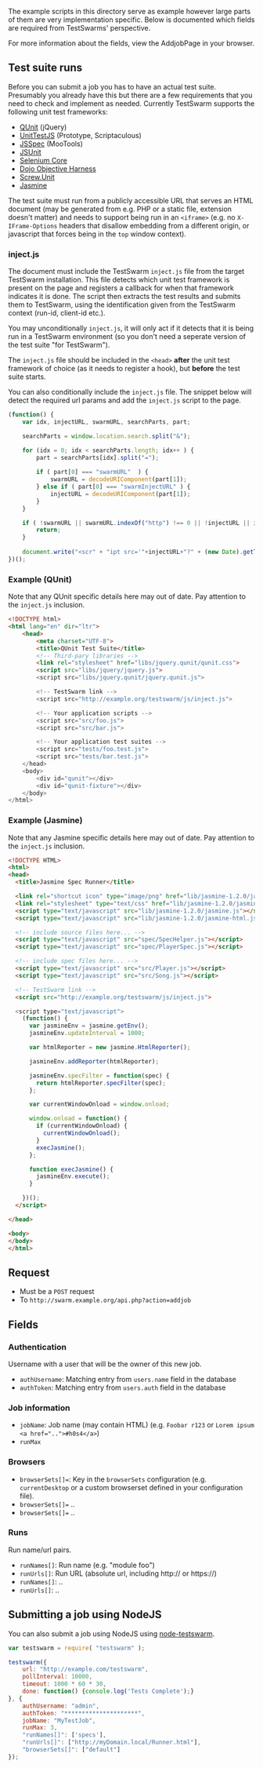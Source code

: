 The example scripts in this directory serve as example however large parts of
them are very implementation specific. Below is documented which fields are required
from TestSwarms' perspective.

For more information about the fields, view the AddjobPage in your browser.

## Test suite runs

Before you can submit a job you has to have an actual test suite. Presumably you already have this but there are a few requirements that you need to check and implement as needed. Currently TestSwarm supports the following unit test frameworks:

* [QUnit](http://qunitjs.com/) (jQuery)
* [UnitTestJS](http://github.com/tobie/unittest_js) (Prototype, Scriptaculous)
* [JSSpec](https://code.google.com/p/jsspec/) (MooTools)
* [JSUnit](http://www.jsunit.net/)
* [Selenium Core](http://seleniumhq.org/projects/core/)
* [Dojo Objective Harness](http://docs.dojocampus.org/quickstart/doh)
* [Screw.Unit](https://github.com/nathansobo/screw-unit)
* [Jasmine](http://pivotal.github.com/jasmine/)

The test suite must run from a publicly accessible URL that serves an HTML document (may be generated from e.g. PHP or a static file, extension doesn't matter) and needs to support being run in an `<iframe>` (e.g. no `X-IFrame-Options` headers that disallow embedding from a different origin, or javascript that forces being in the `top` window context).

### inject.js

The document must include the TestSwarm `inject.js` file from the target TestSwarm installation. This file detects which unit test framework is present on the page and registers a callback for when that framework indicates it is done. The script then extracts the test results and submits them to TestSwarm, using the identification given from the TestSwarm context (run-id, client-id etc.).

You may unconditionally `inject.js`, it will only act if it detects that it is being run in a TestSwarm environment (so you don't need a seperate version of the test suite "for TestSwarm").

The `inject.js` file should be included in the `<head>` **after** the unit test framework of choice (as it needs to register a hook), but **before** the test suite starts.

You can also conditionally include the `inject.js` file. The snippet below will detect the required url params and add the `inject.js` script to the page.  

```javascript
(function() {
	var idx, injectURL, swarmURL, searchParts, part;

	searchParts = window.location.search.split("&");

	for (idx = 0; idx < searchParts.length; idx++ ) {
		part = searchParts[idx].split("=");
		
		if ( part[0] === "swarmURL"  ) {
			swarmURL = decodeURIComponent(part[1]);
		} else if ( part[0] === "swarmInjectURL" ) {
			injectURL = decodeURIComponent(part[1]);
		}
	}

	if ( !swarmURL || swarmURL.indexOf("http") !== 0 || !injectURL || injectURL.indexOf("http") !== 0) {
		return;
	}
	
	document.write("<scr" + "ipt src='"+injectURL+"?" + (new Date).getTime() + "'></scr" + "ipt>");
})();
```

### Example (QUnit)

Note that any QUnit specific details here may out of date. Pay attention to the `inject.js` inclusion.

```html
<!DOCTYPE html>
<html lang="en" dir="ltr">
	<head>
		<meta charset="UTF-8">
		<title>QUnit Test Suite</title>
		<!-- Third-pary libraries -->
		<link rel="stylesheet" href="libs/jquery.qunit/qunit.css">
		<script src="libs/jquery/jquery.js">
		<script src="libs/jquery.qunit/jquery.qunit.js">

		<!-- TestSwarm link -->
		<script src="http://example.org/testswarm/js/inject.js">

		<!-- Your application scripts -->
		<script src="src/foo.js">
		<script src="src/bar.js">

		<!-- Your application test suites -->
		<script src="tests/foo.test.js">
		<script src="tests/bar.test.js">
	</head>
	<body>
		<div id="qunit"></div>
		<div id="qunit-fixture"></div>
	</body>
</html>
```

### Example (Jasmine)

Note that any Jasmine specific details here may out of date. Pay attention to the `inject.js` inclusion.

```html
<!DOCTYPE HTML>
<html>
<head>
  <title>Jasmine Spec Runner</title>

  <link rel="shortcut icon" type="image/png" href="lib/jasmine-1.2.0/jasmine_favicon.png">
  <link rel="stylesheet" type="text/css" href="lib/jasmine-1.2.0/jasmine.css">
  <script type="text/javascript" src="lib/jasmine-1.2.0/jasmine.js"></script>
  <script type="text/javascript" src="lib/jasmine-1.2.0/jasmine-html.js"></script>

  <!-- include source files here... -->
  <script type="text/javascript" src="spec/SpecHelper.js"></script>
  <script type="text/javascript" src="spec/PlayerSpec.js"></script>

  <!-- include spec files here... -->
  <script type="text/javascript" src="src/Player.js"></script>
  <script type="text/javascript" src="src/Song.js"></script>

  <!-- TestSwarm link --> 
  <script src="http://example.org/testswarm/js/inject.js">

  <script type="text/javascript">
    (function() {
      var jasmineEnv = jasmine.getEnv();
      jasmineEnv.updateInterval = 1000;

      var htmlReporter = new jasmine.HtmlReporter();

      jasmineEnv.addReporter(htmlReporter);

      jasmineEnv.specFilter = function(spec) {
        return htmlReporter.specFilter(spec);
      };

      var currentWindowOnload = window.onload;

      window.onload = function() {
        if (currentWindowOnload) {
          currentWindowOnload();
        }
        execJasmine();
      };

      function execJasmine() {
        jasmineEnv.execute();
      }

    })();
  </script>

</head>

<body>
</body>
</html>
```

## Request

* Must be a `POST` request
* To `http://swarm.example.org/api.php?action=addjob`

## Fields

### Authentication

Username with a user that will be the owner of this new job.

* `authUsername`: Matching entry from `users.name` field in the database 
* `authToken`: Matching entry from `users.auth` field in the database

### Job information

* `jobName`: Job name (may contain HTML) (e.g. `Foobar r123` or `Lorem ipsum <a href="..">#h0s4</a>`)
* `runMax`

### Browsers

* `browserSets[]=`: Key in the `browserSets` configuration (e.g. `currentDesktop` or a custom browserset defined in your configuration file).
* `browserSets[]=` ..
* `browserSets[]=` ..

### Runs

Run name/url pairs.

* `runNames[]`: Run name (e.g. "module foo")
* `runUrls[]`: Run URL (absolute url, including http:// or https://)
* `runNames[]`: ..
* `runUrls[]`: ..

## Submitting a job using NodeJS

You can also submit a job using NodeJS using [node-testswarm](https://github.com/jzaefferer/node-testswarm/).

```javascript
var testswarm = require( "testswarm" );

testswarm({
	url: "http://example.com/testswarm",
	pollInterval: 10000,
	timeout: 1000 * 60 * 30,
	done: function() {console.log('Tests Complete');}
}, {
	authUsername: "admin",
	authToken: "*********************",
	jobName: "MyTestJob",
	runMax: 3,
	"runNames[]": ['specs'],
	"runUrls[]": ["http://myDomain.local/Runner.html"],
	"browserSets[]": ["default"]
});
```
